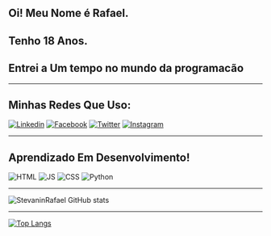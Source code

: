 Oi! Meu Nome é Rafael.
-
Tenho 18 Anos.
-
Entrei a Um tempo no mundo da programacão
-
------------------------------

Minhas Redes Que Uso:
--------------
[![Linkedin](https://img.shields.io/badge/LinkedIn-0077B5?style=for-the-badge&logo=linkedin&logoColor=white)](https://www.linkedin.com/in/rafael-stevanin-79aa30233/)
[![Facebook](https://img.shields.io/badge/Facebook-1877F2?style=for-the-badge&logo=facebook&logoColor=white)](https://www.facebook.com/rafael.stevanin.3/)
[![Twitter](https://img.shields.io/badge/Twitter-1DA1F2?style=for-the-badge&logo=twitter&logoColor=white)](https://twitter.com/StevaninRafael)
[![Instagram](https://img.shields.io/badge/Instagram-E4405F?style=for-the-badge&logo=instagram&logoColor=white)](https://www.instagram.com/rafaelstevanin/)

--------------------------------
Aprendizado Em Desenvolvimento!
-
![HTML](https://img.shields.io/badge/HTML-239120?style=for-the-badge&logo=html5&logoColor=white)
![JS](https://img.shields.io/badge/JavaScript-323330?style=for-the-badge&logo=javascript&logoColor=F7DF1E)
![CSS](https://img.shields.io/badge/CSS-239120?&style=for-the-badge&logo=css3&logoColor=white)
![Python](https://img.shields.io/badge/Python-14354C?style=for-the-badge&logo=python&logoColor=white)

----------------------
![StevaninRafael GitHub stats](https://github-readme-stats.vercel.app/api?username=StevaninRafael&show_icons=true&theme=radical)

----------------------
[![Top Langs](https://github-readme-stats.vercel.app/api/top-langs/?username=StevaninRafael&langs_count=8)](https://github.com/StevaninRafael/github-readme-stats)

